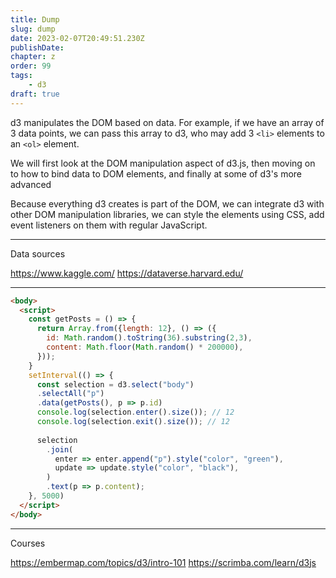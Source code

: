 ```yaml
---
title: Dump
slug: dump
date: 2023-02-07T20:49:51.230Z
publishDate:
chapter: z
order: 99
tags:
    - d3
draft: true
---
```



d3 manipulates the DOM based on data. For example, if we have an array of 3 data points, we can pass this array to d3, who may add 3 `<li>` elements to an `<ol>` element.


We will first look at the DOM manipulation aspect of d3.js, then moving on to how to bind data to DOM elements, and finally at some of d3's more advanced


Because everything d3 creates is part of the DOM, we can integrate d3 with other DOM manipulation libraries, we can style the elements using CSS, add event listeners on them with regular JavaScript.

---

Data sources

https://www.kaggle.com/
https://dataverse.harvard.edu/


---

```html
<body>
  <script>
    const getPosts = () => {
      return Array.from({length: 12}, () => ({
        id: Math.random().toString(36).substring(2,3),
        content: Math.floor(Math.random() * 200000),
      }));
    }
    setInterval(() => {
      const selection = d3.select("body")
      .selectAll("p")
      .data(getPosts(), p => p.id)
      console.log(selection.enter().size()); // 12
      console.log(selection.exit().size()); // 12
      
      selection
        .join(
          enter => enter.append("p").style("color", "green"),
          update => update.style("color", "black"),
        )
        .text(p => p.content);
    }, 5000)
  </script>
</body>
```

---

Courses

https://embermap.com/topics/d3/intro-101
https://scrimba.com/learn/d3js
